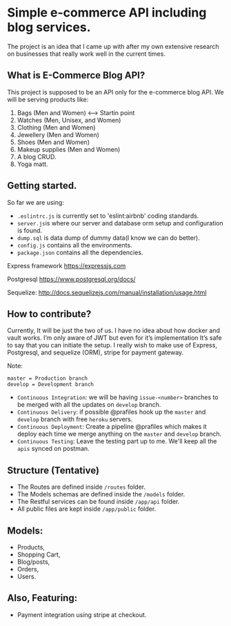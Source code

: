 # Simple e-commerce API including blog services.
The project is an idea that I came up with after my own extensive research on businesses that really work well in the current times.

## What is E-Commerce Blog API?
This project is supposed to be an API only for the e-commerce blog API.
We will be serving products like:
1. Bags (Men and Women) <--> Startin point
2. Watches (Men, Unisex, and Women)
3. Clothing (Men and Women)
4. Jewellery (Men and Women)
5. Shoes (Men and Women)
6. Makeup supplies (Men and Women)
7. A blog CRUD.
8. Yoga matt.

## Getting started.

So far we are using:

- `.eslintrc.js` is currently set to 'eslint:airbnb' coding standards.
- `server.js`is where our server and database orm setup and configuration is found.
- `dump.sql` is data dump of dummy data(I know we can do better).
- `config.js` contains all the environments.
- `package.json` contains all the dependencies.

Express framework
https://expressjs.com

Postgresql
https://www.postgresql.org/docs/

Sequelize:
http://docs.sequelizejs.com/manual/installation/usage.html


## How to contribute?
Currently, It will be just the two of us. I have no idea about how docker and vault works. I’m only aware of JWT but even for it’s implementation It’s safe to say that you can initiate the setup. I really wish to make use of Express, Postgresql, and sequelize (ORM), stripe for payment gateway.

Note:

```
master = Production branch
develop = Development branch
```

- `Continuous Integration`: we will be having `issue-<number>` branches to be merged with all the updates on `develop` branch.
- `Continuous Delivery`: if possible @prafiles hook up the `master` and `develop` branch with free `heroku` servers.
- `Continuous Deployment`: Create a pipeline @prafiles which makes it deploy each time we merge anything on the `master` and `develop` branch.
- `Continuous Testing`: Leave the testing part up to me. We'll keep all the `apis` synced on postman.


## Structure (Tentative)
- The Routes are defined inside `/routes` folder.
- The Models schemas are defined inside the `/models` folder.
- The Restful services can be found inside `/app/api` folder.
- All public files are kept inside `/app/public` folder.

## Models:
- Products,
- Shopping Cart,
- Blog/posts,
- Orders,
- Users.

## Also, Featuring:
- Payment integration using stripe at checkout.
